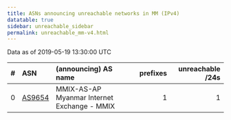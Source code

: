 ```yaml
---
title: ASNs announcing unreachable networks in MM (IPv4)
datatable: true
sidebar: unreachable_sidebar
permalink: unreachable_mm-v4.html
---
```


Data as of 2019-05-19 13:30:00 UTC


<div class="datatable-begin"></div>

|   # | ASN                                  | (announcing) AS name                        |   prefixes |   unreachable /24s |
|----:|:-------------------------------------|:--------------------------------------------|-----------:|-------------------:|
|   0 | [AS9654](unreachable_AS9654-v4.html) | MMIX-AS-AP Myanmar Internet Exchange - MMIX |          1 |                  1 |

<div class="datatable-end"></div>